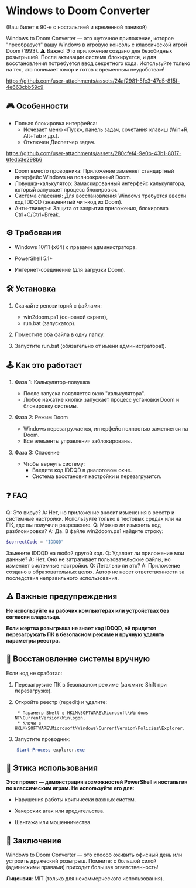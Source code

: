 # Windows to Doom Converter

(Ваш билет в 90-е с ностальгией и временной паникой)

Windows to Doom Converter — это шуточное приложение, которое "преобразует" вашу Windows в игровую консоль с классической игрой Doom (1993).
⚠️ Важно! Это приложение создано для безобидных розыгрышей. После активации система блокируется, и для восстановления потребуется ввод секретного кода. Используйте только на тех, кто понимает юмор и готов к временным неудобствам!

https://github.com/user-attachments/assets/24af2981-5fc3-47d5-815f-4e663cbb59c9

## 🎮 Особенности

* Полная блокировка интерфейса:
    * Исчезает меню «Пуск», панель задач, сочетания клавиш (Win+R, Alt+Tab и др.).
    * Отключен Диспетчер задач.

https://github.com/user-attachments/assets/280cfef4-9e0b-43b1-8017-6fedb3e298b6



* Doom вместо проводника: Приложение заменяет стандартный интерфейс Windows на полноэкранный Doom.
* Ловушка-калькулятор: Замаскированный интерфейс калькулятора, который запускает процесс блокировки.
* Система спасения: Для восстановления Windows требуется ввести код IDDQD (знаменитый чит-код из Doom).
* Анти-твикеры: Защита от закрытия приложения, блокировка Ctrl+C/Ctrl+Break.

## ⚙️ Требования

* Windows 10/11 (x64) с правами администратора.

* PowerShell 5.1+

* Интернет-соединение (для загрузки Doom).

## 🛠️ Установка

1. Скачайте репозиторий с файлами:

    * win2doom.ps1 (основной скрипт),
    * run.bat (запускатор).

2. Поместите оба файла в одну папку.

3. Запустите run.bat (обязательно от имени администратора!).

## 🕹️ Как это работает
1. Фаза 1: Калькулятор-ловушка

    * После запуска появляется окно "калькулятора".
    * Любое нажатие кнопки запускает процесс установки Doom и блокировку системы.

2. Фаза 2: Режим Doom

    * Windows перезагружается, интерфейс полностью заменяется на Doom.
    * Все элементы управления заблокированы.

3. Фаза 3: Спасение

    * Чтобы вернуть систему:
        * Введите код IDDQD в диалоговом окне.
        * Система восстановит настройки и перезагрузится.

## ❓ FAQ
Q: Это вирус?
A: Нет, но приложение вносит изменения в реестр и системные настройки. Используйте только в тестовых средах или на ПК, где вы получили разрешение.
Q: Можно ли изменить код разблокировки?
A: Да. В файле win2doom.ps1 найдите строку:
```powershell
$correctCode = "IDDQD"  
```
Замените IDDQD на любой другой код.
Q: Удаляет ли приложение мои данные?
A: Нет. Оно не затрагивает пользовательские файлы, но изменяет системные настройки.
Q: Легально ли это?
A: Приложение создано в образовательных целях. Автор не несет ответственности за последствия неправильного использования.

## ⚠️ Важные предупреждения

**Не используйте на рабочих компьютерах или устройствах без согласия владельца.** 

**Если жертва розыгрыша не знает код IDDQD, ей придется перезагружать ПК в безопасном режиме и вручную удалять параметры реестра.**

## 🔧 Восстановление системы вручную

Если код не сработал:

1. Перезагрузите ПК в безопасном режиме (зажмите Shift при перезагрузке).

2. Откройте реестр (regedit) и удалите:

        * Параметр Shell в HKLM\SOFTWARE\Microsoft\Windows NT\CurrentVersion\Winlogon.
        * Ключи в HKLM\SOFTWARE\Microsoft\Windows\CurrentVersion\Policies\Explorer.

3. Запустите проводник:
```powershell
    Start-Process explorer.exe  
```

## 🎯 Этика использования

**Этот проект — демонстрация возможностей PowerShell и ностальгия по классическим играм. Не используйте его для:**

* Нарушения работы критически важных систем.

* Хакерских атак или вредительства.

* Шантажа или мошенничества.

## 🚀 Заключение

Windows to Doom Converter — это способ оживить офисный день или устроить дружеский розыгрыш. Помните: с большой силой (админскими правами) приходит большая ответственность!


**Лицензия**: MIT (только для некоммерческого использования).
